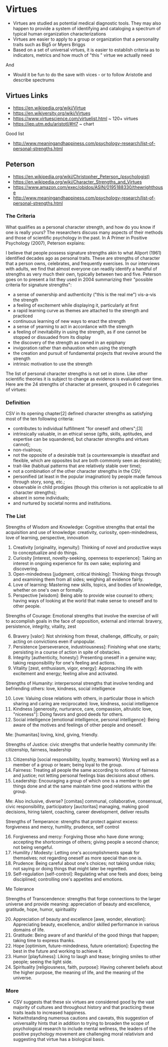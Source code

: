 # Virtues

* Virtues are studied as potential medical diagnostic tools. They may also happen to provide a system of identifying and cataloging a spectrum of typical human organization characterizations
* Virtues are easier to apply to a group or organization that a personality traits such as Big5 or Myers Briggs
* Based on a set of universal virtues, it is easier to establish criteria as to indicators, metrics and how much of "this " virtue we actually need

And

* Would it be fun to do the save with vices - or to follow Aristotle and describe spectrums

## Virtues Links

* https://en.wikipedia.org/wiki/Virtue
* https://en.wikiversity.org/wiki/Virtues
* https://www.virtuescience.com/virtuelist.html ~ 120+ virtues
* https://iep.utm.edu/aristotl/#H7 ~ chart

Good list

* http://www.meaningandhappiness.com/psychology-research/list-of-personal-strengths.html


## Peterson

* https://en.wikipedia.org/wiki/Christopher_Peterson_(psychologist)
* https://en.wikipedia.org/wiki/Character_Strengths_and_Virtues
* https://www.amazon.com/exec/obidos/ASIN/0195188330/thewrighthouse
* http://www.meaningandhappiness.com/psychology-research/list-of-personal-strengths.html


### The Criteria

What qualifies as a personal character strength, and how do you know if one is really yours? The researchers discuss many aspects of their methods and those of scientific psychology in the past. In A Primer in Positive Psychology (2007), Peterson explains:

I believe that people possess signature strengths akin to what Allport (1961) identified decades ago as personal traits. These are strengths of character that a person owns, celebrates, and frequently exercises. In our interviews with adults, we find that almost everyone can readily identify a handful of strengths as very much their own, typically between two and five.
Peterson goes on to present a list they used in 2004 summarizing their "possible criteria for signature strengths":

* a sense of ownership and authenticity ("this is the real me") vis-a-vis the strength
* a feeling of excitement while displaying it, particularly at first
* a rapid learning curve as themes are attached to the strength and practiced
* continuous learning of new ways to enact the strength
* a sense of yearning to act in accordance with the strength
* a feeling of inevitability in using the strength, as if one cannot be stopped or dissuaded from its display
* the discovery of the strength as owned in an epiphany
* invigoration rather than exhaustion when using the strength
* the creation and pursuit of fundamental projects that revolve around the strength
* intrinsic motivation to use the strength

The list of personal character strengths is not set in stone. Like other scientific theories it is subject to change as evidence is evaluated over time. Here are the 24 strengths of character at present, grouped in 6 categories of virtues:

### Definition

CSV in its opening chapter[2] defined character strengths as satisfying most of the ten following criteria:

* contributes to individual fulfillment "for oneself and others";[3]
* intrinsically valuable, in an ethical sense (gifts, skills, aptitudes, and expertise can be squandered, but character strengths and virtues cannot);
* non-rivalrous;
* not the opposite of a desirable trait (a counterexample is steadfast and flexible, which are opposites but are both commonly seen as desirable);
* trait-like (habitual patterns that are relatively stable over time);
* not a combination of the other character strengths in the CSV;
* personified (at least in the popular imagination) by people made famous through story, song, etc.;
* observable in child prodigies (though this criterion is not applicable to all character strengths);
* absent in some individuals;
* and nurtured by societal norms and institutions.


### The List

Strengths of Wisdom and Knowledge: Cognitive strengths that entail the acquisition and use of knowledge: creativity, curiosity, open-mindedness, love of learning, perspective, innovation

1. Creativity [originality, ingenuity]: Thinking of novel and productive ways to conceptualize and do things.
2. Curiosity [interest, novelty-seeking, openness to experience]: Taking an interest in ongoing experience for its own sake; exploring and discovering.
3. Open-mindedness [judgment, critical thinking]: Thinking things through and examining them from all sides; weighing all evidence fairly.
4. Love of learning: Mastering new skills, topics, and bodies of knowledge, whether on one's own or formally.
5. Perspective [wisdom]: Being able to provide wise counsel to others; having ways of looking at the world that make sense to oneself and to other people.


Strengths of Courage: Emotional strengths that involve the exercise of will to accomplish goals in the face of opposition, external and internal: bravery, persistence, integrity, vitality, zest

6. Bravery [valor]: Not shrinking from threat, challenge, difficulty, or pain; acting on convictions even if unpopular.
7. Persistence [perseverance, industriousness]: Finishing what one starts; persisting in a course of action in spite of obstacles.
8. Integrity [authenticity, honesty]: Presenting oneself in a genuine way; taking responsibility for one's feeling and actions.
9. Vitality [zest, enthusiasm, vigor, energy]: Approaching life with excitement and energy; feeling alive and activated.

Strengths of Humanity: interpersonal strengths that involve tending and befriending others: love, kindness, social intelligence

10. Love: Valuing close relations with others, in particular those in which sharing and caring are reciprocated:  love, kindness, social intelligence
11. Kindness [generosity, nurturance, care, compassion, altruistic love, "niceness"]: Doing favors and good deeds for others.
12. Social intelligence [emotional intelligence, personal intelligence]: Being aware of the motives and feelings of other people and oneself.

Me: [humanitas] loving, kind, giving, friendly.

Strengths of Justice: civic strengths that underlie healthy community life: citizenship, fairness, leadership

13. Citizenship [social responsibility, loyalty, teamwork]: Working well as a member of a group or team; being loyal to the group.
14. Fairness: Treating all people the same according to notions of fairness and justice; not letting personal feelings bias decisions about others.
15. Leadership: Encouraging a group of which one is a member to get things done and at the same maintain time good relations within the group.

Me: Also inclusive, diverse?
[comitas] communal, collaborative, consensual, civic responsibility, participatory
[auctoritas] managing, making good decisions, hiring talent, coaching, career development, deliver results

Strengths of Temperance: strengths that protect against excess: forgiveness and mercy, humility, prudence, self control

16. Forgiveness and mercy: Forgiving those who have done wrong; accepting the shortcomings of others; giving people a second chance; not being vengeful.
17. Humility / Modesty: Letting one's accomplishments speak for themselves; not regarding oneself as more special than one is.
18. Prudence: Being careful about one's choices; not taking undue risks; not saying or doing things that might later be regretted.
19. Self-regulation [self-control]: Regulating what one feels and does; being disciplined; controlling one's appetites and emotions.

Me Tolerance


Strengths of Transcendence: strengths that forge connections to the larger universe and provide meaning: appreciation of beauty and excellence, gratitude, hope, humor, spirituality

20. Appreciation of beauty and excellence [awe, wonder, elevation]: Appreciating beauty, excellence, and/or skilled performance in various domains of life.
21. Gratitude: Being aware of and thankful of the good things that happen; taking time to express thanks.
22. Hope [optimism, future-mindedness, future orientation]: Expecting the best in the future and working to achieve it.
23. Humor [playfulness]: Liking to laugh and tease; bringing smiles to other people; seeing the light side.
24. Spirituality [religiousness, faith, purpose]: Having coherent beliefs about the higher purpose, the meaning of life, and the meaning of the universe.

### More

* CSV suggests that these six virtues are considered good by the vast majority of cultures and throughout history and that practicing these traits leads to increased happiness.
* Notwithstanding numerous cautions and caveats, this suggestion of universality hints that in addition to trying to broaden the scope of psychological research to include mental wellness, the leaders of the positive psychology movement are challenging moral relativism and suggesting that virtue has a biological basis.